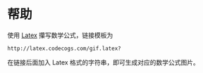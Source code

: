 # 帮助
使用 [Latex](http://latex.codecogs.com/) 攥写数学公式，链接模板为

    http://latex.codecogs.com/gif.latex?

在链接后面加入 Latex 格式的字符串，即可生成对应的数学公式图片。
